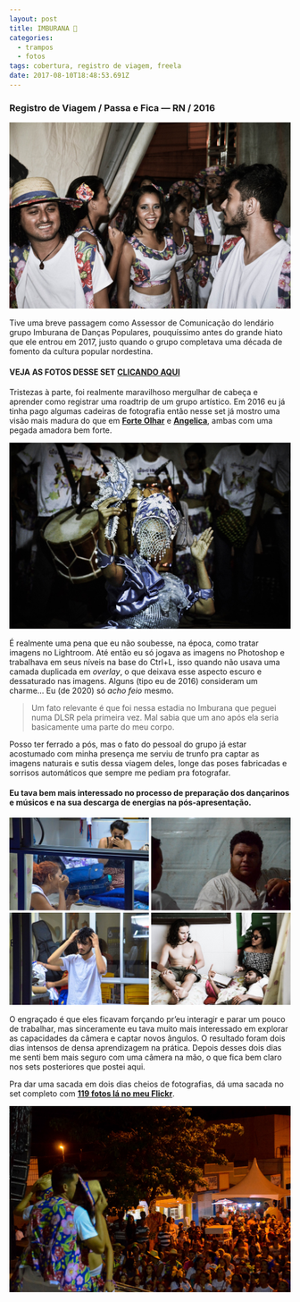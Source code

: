```yaml
---
layout: post
title: IMBURANA 💃
categories:
  - trampos
  - fotos
tags: cobertura, registro de viagem, freela
date: 2017-08-10T18:48:53.691Z
---
```

### Registro de Viagem / Passa e Fica — RN / 2016

![](/images/uploads/1_zkp9ivlakfjumt0yhclt5g.jpeg)

Tive uma breve passagem como Assessor de Comunicação do lendário grupo Imburana de Danças Populares, pouquíssimo antes do grande hiato que ele entrou em 2017, justo quando o grupo completava uma década de fomento da cultura popular nordestina.

#### VEJA AS FOTOS DESSE SET [CLICANDO AQUI](https://flic.kr/s/aHskE4Xpqm)

Tristezas à parte, foi realmente maravilhoso mergulhar de cabeça e aprender como registrar uma roadtrip de um grupo artístico. Em 2016 eu já tinha pago algumas cadeiras de fotografia então nesse set já mostro uma visão mais madura do que em **[Forte Olhar](https://macalango.com/forte-olhar-56362604df2c)** e **[Angelica](https://macalango.com/angelica-e355b45aa0d5)**, ambas com uma pegada amadora bem forte.

![](/images/uploads/1_r64sonsjfxzxtsgfcxfdla.jpeg)

É realmente uma pena que eu não soubesse, na época, como tratar imagens no Lightroom. Até então eu só jogava as imagens no Photoshop e trabalhava em seus níveis na base do Ctrl+L, isso quando não usava uma camada duplicada em *overlay*, o que deixava esse aspecto escuro e dessaturado nas imagens. Alguns (tipo eu de 2016) consideram um charme… Eu (de 2020) só *acho feio* mesmo.

> Um fato relevante é que foi nessa estadia no Imburana que peguei numa DLSR pela primeira vez. Mal sabia que um ano após ela seria basicamente uma parte do meu corpo.

Posso ter ferrado a pós, mas o fato do pessoal do grupo já estar acostumado com minha presença me serviu de trunfo pra captar as imagens naturais e sutis dessa viagem deles, longe das poses fabricadas e sorrisos automáticos que sempre me pediam pra fotografar.

#### Eu tava bem mais interessado no processo de preparação dos dançarinos e músicos e na sua descarga de energias na pós-apresentação.

![](/images/uploads/chrome_vyk45sojwr.png)

O engraçado é que eles ficavam forçando pr’eu interagir e parar um pouco de trabalhar, mas sinceramente eu tava muito mais interessado em explorar as capacidades da câmera e captar novos ângulos. O resultado foram dois dias intensos de densa aprendizagem na prática. Depois desses dois dias me senti bem mais seguro com uma câmera na mão, o que fica bem claro nos sets posteriores que postei aqui.

Pra dar uma sacada em dois dias cheios de fotografias, dá uma sacada no set completo com **[119 fotos lá no meu Flickr](https://flic.kr/s/aHskE4Xpqm)**.

![](/images/uploads/1_h1o82dl8xzm_d_cfegqrxw.jpeg)